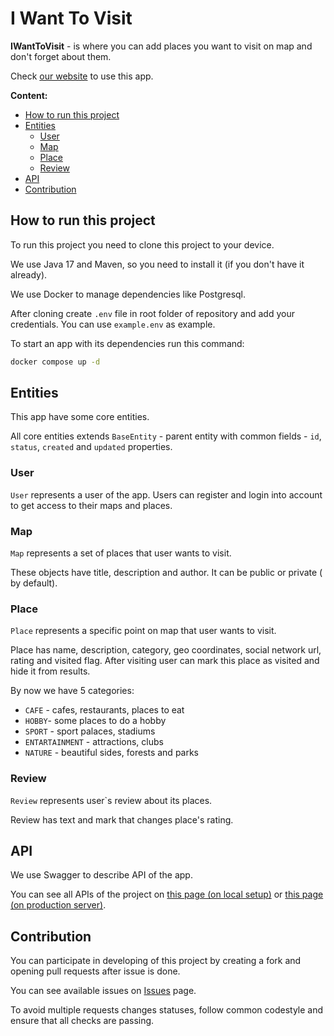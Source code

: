 # I Want To Visit

**IWantToVisit** - is where you can add places you want to visit on map and
don't forget about them.

Check [our website](https://iwanttosee.org) to use this app.

**Content:**

* [How to run this project](#how-to-run-this-project)
* [Entities](#entities)
    * [User](#user)
    * [Map](#map)
    * [Place](#place)
    * [Review](#review)
* [API](#api)
* [Contribution](#contribution)

## How to run this project

To run this project you need to clone this project to your device.

We use Java 17 and Maven, so you need to install it (if you don't have it
already).

We use Docker to manage dependencies like Postgresql.

After cloning create `.env` file in root folder of repository and add your
credentials. You can use `example.env` as example.

To start an app with its dependencies run this command:

```sh
docker compose up -d
```

## Entities

This app have some core entities.

All core entities extends `BaseEntity` - parent entity with common fields -
`id`, `status`, `created` and `updated` properties.

### User

`User` represents a user of the app. Users can register and login into
account to get access to their maps and places.

### Map

`Map` represents a set of places that user wants to visit.

These objects have title, description and author. It can be public or private (
by default).

### Place

`Place` represents a specific point on map that user wants to visit.

Place has name, description, category, geo coordinates, social network url,
rating and visited flag. After visiting user can mark this place as visited
and hide it from results.

By now we have 5 categories:

* `CAFE` - cafes, restaurants, places to eat
* `HOBBY`- some places to do a hobby
* `SPORT` - sport palaces, stadiums
* `ENTARTAINMENT` - attractions, clubs
* `NATURE` - beautiful sides, forests and parks

### Review

`Review` represents user`s review about its places.

Review has text and mark that changes place's rating.

## API

We use Swagger to describe API of the app.

You can see all APIs of the project
on [this page (on local setup)](http://localhost:8080/swagger-ui/index.html)
or [this page (on production server)](https://iwanttovisit.org/swagger-ui/index.html).

## Contribution

You can participate in developing of this project by creating a fork and opening
pull requests after issue is done.

You can see available issues
on [Issues](https://github.com/iwanttovisit/iwanttovisit/issues) page.

To avoid multiple requests changes statuses, follow common codestyle and ensure
that all checks are passing.
